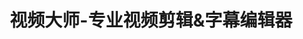 ---
description: 手机上给视频加字幕，这得有多急？
layout: post
results:
- artistId: 1017587965
  version: '1.0'
  primaryGenreName: Photo & Video
  genreIds:
  - '6008'
  - '6002'
  artworkUrl60: https://is5-ssl.mzstatic.com/image/thumb/Purple71/v4/e8/57/b0/e857b09b-6376-4609-07ce-307abe14ebd4/source/60x60bb.jpg
  userRatingCountForCurrentVersion: 1
  minimumOsVersion: '8.0'
  appletvScreenshotUrls: &a []
  sellerName: Fen Xiang Yi Xia(Beijing) Technology Co., Ltd.
  supportedDevices:
  - iPad2Wifi
  - iPad23G
  - iPhone4S
  - iPadThirdGen
  - iPadThirdGen4G
  - iPhone5
  - iPodTouchFifthGen
  - iPadFourthGen
  - iPadFourthGen4G
  - iPadMini
  - iPadMini4G
  - iPhone5c
  - iPhone5s
  - iPhone6
  - iPhone6Plus
  - iPodTouchSixthGen
  genres:
  - 摄影与录像
  - 工具
  currentVersionReleaseDate: '2016-08-22T04:23:02Z'
  trackName: 视频大师-专业视频剪辑&字幕编辑器
  isVppDeviceBasedLicensingEnabled: true
  description: '视频大师是由秒拍和小咖秀推出的专业视频编辑器！


    是您编辑制造专业又独特的视频时最佳的视频工具。

    通过轻松导入相册视频和照片，使用编辑工具，你可以轻松地对视频进行剪辑、添加字幕，简单快速把照片制作视频或者对视频进行后期制作。

    拥有直观的视频编辑工具，你所需要的仅仅是点击并添加更改效果。


    使用视频大师，每个人都是生活的导演，把你的生活点滴制作成精美视频，与朋友、粉丝分享！


    ►视频大师特点：

    • 100% 免费使用所有功能；

    • 支持照片制作视频；

    • 轻松几步就可以完成视频的剪辑加工；

    • 可以为你的视频添加专业的电影字幕；

    • 生成高清视频，支持导出微信小视频，可以分享到秒拍、小咖秀和微博，视频生成GIF动画；

    • 专业的视频滤镜，轻松一点即可美化你的视频；


    ►视频大师 视频编辑功能：

    • 视频画面选择，可以任意选择你喜欢的视频画面；

    • 支持点击多段视频，支持添加照片和视频混排；

    • 对视频进行精准剪辑、旋转或者复制、排序操作；

    • 实时编辑预览；

    • 多达10多种视频转场效果，打造专业电影效果；


    ►视频大师 字幕编辑功能：

    • 强大的视频时间轴功能；

    • 可以在视频任意位置添加文字字幕；

    • 提供多种有趣好看的视频贴纸功能，轻松制作专业的综艺字幕效果；

    • 提供20多种专业的字体选择，可以为你的视频配上独有的字体，增加视频的趣味性；

    • 支持文字字体颜色的自定义和文字大小可以任意拖动；



    使用100％免费的视频编辑应用程序，把你的视频打造成专业大片！。

    我们正在每月更新新的功能和内容，重视您的反馈意见。

    乐意听取您的各种意见！


    *请通过QQ交流群：264155891 帮助我们把视频大师制作成最专业、最好用的视频工具。'
  price: 0
  trackId: 1142490258
  releaseDate: '2016-08-22T04:23:02Z'
  advisories: *a
  screenshotUrls:
  - http://a1.mzstatic.com/us/r30/Purple62/v4/94/4b/7d/944b7d34-31c6-a23a-c851-478bdaaa5fae/screen696x696.jpeg
  - http://a2.mzstatic.com/us/r30/Purple71/v4/c1/9d/ab/c19dab46-babd-eb71-0f4e-2a38d3e43be1/screen696x696.jpeg
  - http://a5.mzstatic.com/us/r30/Purple62/v4/36/c6/ef/36c6ef87-f071-1f29-7608-51560efaded8/screen696x696.jpeg
  - http://a5.mzstatic.com/us/r30/Purple71/v4/7c/07/b9/7c07b994-1918-dbaf-dbd7-84bd2394f13f/screen696x696.jpeg
  - http://a3.mzstatic.com/us/r30/Purple62/v4/e5/2b/cc/e52bcc24-0b2e-a8cd-b3c1-46d7d400d434/screen696x696.jpeg
  artistViewUrl: https://itunes.apple.com/cn/developer/fen-xiang-yi-xia-bei-jing/id1017587965?uo=4
  primaryGenreId: 6008
  averageUserRatingForCurrentVersion: 5
  kind: software
  fileSizeBytes: '14469400'
  bundleId: com.YIXIA.VideoMaster
  trackContentRating: 4+
  contentAdvisoryRating: 4+
  trackCensoredName: 视频大师-专业视频剪辑&字幕编辑器
  isGameCenterEnabled: false
  artistName: 分享一下(北京)科技有限公司
  languageCodesISO2A:
  - EN
  - ZH
  features: *a
  wrapperType: software
  artworkUrl512: https://is5-ssl.mzstatic.com/image/thumb/Purple71/v4/e8/57/b0/e857b09b-6376-4609-07ce-307abe14ebd4/source/512x512bb.jpg
  artworkUrl100: https://is5-ssl.mzstatic.com/image/thumb/Purple71/v4/e8/57/b0/e857b09b-6376-4609-07ce-307abe14ebd4/source/100x100bb.jpg
  trackViewUrl: https://geo.itunes.apple.com/cn/app/shi-pin-da-shi-zhuan-ye-shi/id1142490258?mt=8&uo=4
  formattedPrice: 免费
  currency: CNY
  ipadScreenshotUrls: *a
category: 摄影与录像
tags: tag1
resultCount: 1
title: 视频大师-专业视频剪辑&字幕编辑器

---